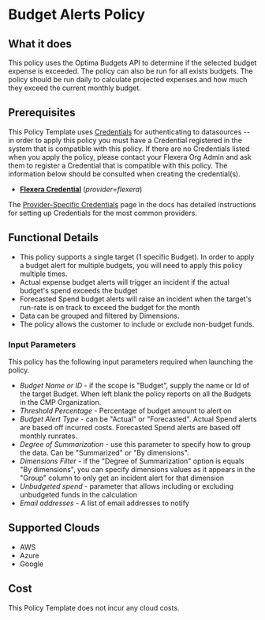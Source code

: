 # Budget Alerts Policy

## What it does

This policy uses the Optima Budgets API to determine if the selected budget expense is exceeded. The policy can also be run for all exists budgets. The policy should be run daily to calculate projected expenses and how much they exceed the current monthly budget.

## Prerequisites

This Policy Template uses [Credentials](https://docs.flexera.com/flexera/EN/Automation/ManagingCredentialsExternal.htm) for authenticating to datasources -- in order to apply this policy you must have a Credential registered in the system that is compatible with this policy. If there are no Credentials listed when you apply the policy, please contact your Flexera Org Admin and ask them to register a Credential that is compatible with this policy. The information below should be consulted when creating the credential(s).

- [**Flexera Credential**](https://docs.flexera.com/flexera/EN/Automation/ProviderCredentials.htm) (_provider=flexera_)

The [Provider-Specific Credentials](https://docs.flexera.com/flexera/EN/Automation/ProviderCredentials.htm) page in the docs has detailed instructions for setting up Credentials for the most common providers.

## Functional Details

- This policy supports a single target (1 specific Budget). In order to apply a budget alert for multiple budgets, you will need to apply this policy multiple times.
- Actual expense budget alerts will trigger an incident if the actual budget's spend exceeds the budget
- Forecasted Spend budget alerts will raise an incident when the target's run-rate is on track to exceed the budget for the month
- Data can be grouped and filtered by Dimensions.
- The policy allows the customer to include or exclude non-budget funds.

### Input Parameters

This policy has the following input parameters required when launching the policy.

- _Budget Name or ID_ - if the scope is "Budget", supply the name or Id of the target Budget. When left blank the policy reports on all the Budgets in the CMP Organization.
- _Threshold Percentage_ - Percentage of budget amount to alert on
- _Budget Alert Type_ - can be "Actual" or "Forecasted". Actual Spend alerts are based off incurred costs. Forecasted Spend alerts are based off monthly runrates.
- _Degree of Summarization_ - use this parameter to specify how to group the data. Can be "Summarized" or "By dimensions".
- _Dimensions Filter_ - if the "Degree of Summarization" option is equals "By dimensions", you can specify dimensions values as it appears in the "Group" column to only get an incident alert for that dimension
- _Unbudgeted spend_ - parameter that allows including or excluding unbudgeted funds in the calculation
- _Email addresses_ - A list of email addresses to notify

## Supported Clouds

- AWS
- Azure
- Google

## Cost

This Policy Template does not incur any cloud costs.
